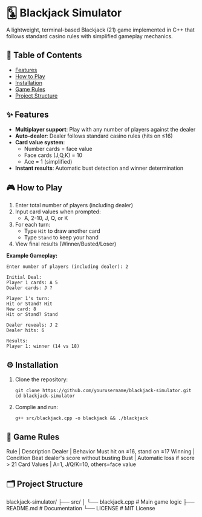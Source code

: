 # 🃖 Blackjack Simulator

A lightweight, terminal-based Blackjack (21) game implemented in C++ that follows standard casino rules with simplified gameplay mechanics.

## 📖 Table of Contents
- [Features](#-features)
- [How to Play](#-how-to-play)
- [Installation](#-installation)
- [Game Rules](#-game-rules)
- [Project Structure](#-project-structure)

## ✨ Features
- **Multiplayer support**: Play with any number of players against the dealer
- **Auto-dealer**: Dealer follows standard casino rules (hits on ≤16)
- **Card value system**: 
  - Number cards = face value
  - Face cards (J,Q,K) = 10
  - Ace = 1 (simplified)
- **Instant results**: Automatic bust detection and winner determination

## 🎮 How to Play
1. Enter total number of players (including dealer)
2. Input card values when prompted:
   - A, 2-10, J, Q, or K
3. For each turn:
   - Type `Hit` to draw another card
   - Type `Stand` to keep your hand
4. View final results (Winner/Busted/Loser)

**Example Gameplay:**
```plaintext
Enter number of players (including dealer): 2

Initial Deal:
Player 1 cards: A 5
Dealer cards: J ?

Player 1's turn:
Hit or Stand? Hit
New card: 8
Hit or Stand? Stand

Dealer reveals: J 2
Dealer hits: 6

Results:
Player 1: winner (14 vs 18)
```

## ⚙️ Installation <a name="-installation"></a>
1. Clone the repository:
   ```
   git clone https://github.com/yourusername/blackjack-simulator.git
   cd blackjack-simulator
   ```
3. Complie and run:
   ```
   g++ src/blackjack.cpp -o blackjack && ./blackjack
   ```

## 📜 Game Rules <a name="-game-rules"></a>
Rule	       | Description
Dealer       | Behavior	Must hit on ≤16, stand on ≥17
Winning      | Condition	Beat dealer's score without busting
Bust	       | Automatic loss if score > 21
Card Values	 | A=1, J/Q/K=10, others=face value

## 🗂️ Project Structure <a name="-project-structure"></a>
blackjack-simulator/
├── src/
│   └── blackjack.cpp    # Main game logic
├── README.md            # Documentation
└── LICENSE              # MIT License
